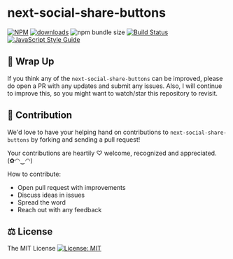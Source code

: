 # next-social-share-buttons

[![NPM](https://img.shields.io/npm/v/next-social-share-buttons.svg)](https://www.npmjs.com/package/next-social-share-buttons) [![downloads](https://img.shields.io/npm/dm/next-social-share-buttons.svg?style=flat-square)](https://www.npmjs.com/package/next-social-share-buttons) ![npm bundle size](https://img.shields.io/bundlephobia/min/next-social-share-buttons) [![Build Status](https://api.travis-ci.com/Bunlong/next-social-share-buttons.svg?branch=master)](https://travis-ci.com/Bunlong/next-social-share-buttons) [![JavaScript Style Guide](https://img.shields.io/badge/code_style-standard-brightgreen.svg)](https://standardjs.com)

## 💖 Wrap Up

If you think any of the `next-social-share-buttons` can be improved, please do open a PR with any updates and submit any issues. Also, I will continue to improve this, so you might want to watch/star this repository to revisit.

## 🌟 Contribution

We'd love to have your helping hand on contributions to `next-social-share-buttons` by forking and sending a pull request!

Your contributions are heartily ♡ welcome, recognized and appreciated. (✿◠‿◠)

How to contribute:

- Open pull request with improvements
- Discuss ideas in issues
- Spread the word
- Reach out with any feedback

## ⚖️ License

The MIT License [![License: MIT](https://img.shields.io/badge/License-MIT-yellow.svg)](https://opensource.org/licenses/MIT)
